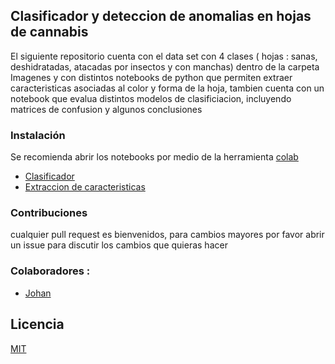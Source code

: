 ## Clasificador y deteccion de anomalias en hojas de cannabis 

El siguiente repositorio cuenta con el data set con 4 clases ( hojas : sanas, deshidratadas, atacadas por insectos y con manchas) dentro de la carpeta Imagenes
y con distintos notebooks de python que permiten extraer caracteristicas asociadas al color y forma de la hoja, tambien cuenta con un notebook que evalua distintos modelos
de clasificiacion, incluyendo matrices de confusion y algunos conclusiones


### Instalación 
Se recomienda abrir los notebooks por medio de la herramienta [colab](https://colab.research.google.com/)

- [Clasificador](https://colab.research.google.com/drive/1-MD-6-0SizOh9K1R4cJwd2wmNjVKEktk)
- [Extraccion de caracteristicas](https://colab.research.google.com/drive/1neMXQf0tRO6G0GM514OIWS_qhzyNPgog)

### Contribuciones
cualquier pull request es bienvenidos, para cambios mayores por favor abrir un issue para discutir los cambios que quieras hacer
### Colaboradores :
- [Johan](https://github.com/joaramirezra/)
## Licencia
[MIT](https://choosealicense.com/licenses/mit/)
